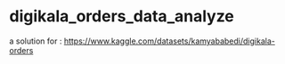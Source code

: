 # digikala_orders_data_analyze
a solution for : https://www.kaggle.com/datasets/kamyababedi/digikala-orders
